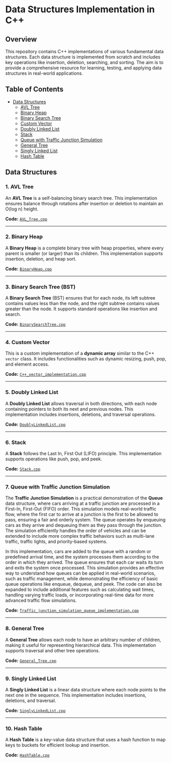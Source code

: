 # Data Structures Implementation in C++

## Overview
This repository contains C++ implementations of various fundamental data structures. Each data structure is implemented from scratch and includes key operations like insertion, deletion, searching, and sorting. The aim is to provide a comprehensive resource for learning, testing, and applying data structures in real-world applications.

## Table of Contents
- [Data Structures](#data-structures)
  - [AVL Tree](#avl-tree)
  - [Binary Heap](#binary-heap)
  - [Binary Search Tree](#binary-search-tree)
  - [Custom Vector](#custom-vector)
  - [Doubly Linked List](#doubly-linked-list)
  - [Stack](#stack)
  - [Queue with Traffic Junction Simulation](#queue-with-traffic-junction-simulation)
  - [General Tree](#general-tree)
  - [Singly Linked List](#singly-linked-list)
  - [Hash Table](#hash-table)

## Data Structures

### 1. AVL Tree
An **AVL Tree** is a self-balancing binary search tree. This implementation ensures balance through rotations after insertion or deletion to maintain an O(log n) height.

**Code:** [`AVL_Tree.cpp`](./AVL_Tree.cpp)

---

### 2. Binary Heap
A **Binary Heap** is a complete binary tree with heap properties, where every parent is smaller (or larger) than its children. This implementation supports insertion, deletion, and heap sort.

**Code:** [`BinaryHeap.cpp`](./BinaryHeap.cpp)

---

### 3. Binary Search Tree (BST)
A **Binary Search Tree** (BST) ensures that for each node, its left subtree contains values less than the node, and the right subtree contains values greater than the node. It supports standard operations like insertion and search.

**Code:** [`BinarySearchTree.cpp`](./BinarySearchTree.cpp)

---

### 4. Custom Vector
This is a custom implementation of a **dynamic array** similar to the C++ `vector` class. It includes functionalities such as dynamic resizing, push, pop, and element access.

**Code:** [`C++_vector_implementation.cpp`](./C++_vector_implementation.cpp)

---

### 5. Doubly Linked List
A **Doubly Linked List** allows traversal in both directions, with each node containing pointers to both its next and previous nodes. This implementation includes insertions, deletions, and traversal operations.

**Code:** [`DoublyLinkedList.cpp`](./DoublyLinkedList.cpp)

---

### 6. Stack
A **Stack** follows the Last In, First Out (LIFO) principle. This implementation supports operations like push, pop, and peek.

**Code:** [`Stack.cpp`](./Stack.cpp)

---

### 7. Queue with Traffic Junction Simulation
The **Traffic Junction Simulation** is a practical demonstration of the **Queue** data structure, where cars arriving at a traffic junction are processed in a First-In, First-Out (FIFO) order. This simulation models real-world traffic flow, where the first car to arrive at a junction is the first to be allowed to pass, ensuring a fair and orderly system. The queue operates by enqueuing cars as they arrive and dequeuing them as they pass through the junction. The simulation efficiently handles the order of vehicles and can be extended to include more complex traffic behaviors such as multi-lane traffic, traffic lights, and priority-based systems.

In this implementation, cars are added to the queue with a random or predefined arrival time, and the system processes them according to the order in which they arrived. The queue ensures that each car waits its turn and exits the system once processed. This simulation provides an effective way to understand how queues can be applied in real-world scenarios, such as traffic management, while demonstrating the efficiency of basic queue operations like enqueue, dequeue, and peek. The code can also be expanded to include additional features such as calculating wait times, handling varying traffic loads, or incorporating real-time data for more advanced traffic flow simulations.

**Code:** [`Traffic_junction_simulation_queue_implementation.cpp`](./Traffic_junction_simulation_queue_implementation.cpp)

---

### 8. General Tree
A **General Tree** allows each node to have an arbitrary number of children, making it useful for representing hierarchical data. This implementation supports traversal and other tree operations.

**Code:** [`General_Tree.cpp`](./General_Tree.cpp)

---

### 9. Singly Linked List
A **Singly Linked List** is a linear data structure where each node points to the next one in the sequence. This implementation includes insertions, deletions, and traversal.

**Code:** [`SinglyLinkedList.cpp`](./SinglyLinkedList.cpp)

---

### 10. Hash Table
A **Hash Table** is a key-value data structure that uses a hash function to map keys to buckets for efficient lookup and insertion.

**Code:** [`HashTable.cpp`](./HashTable.cpp)
